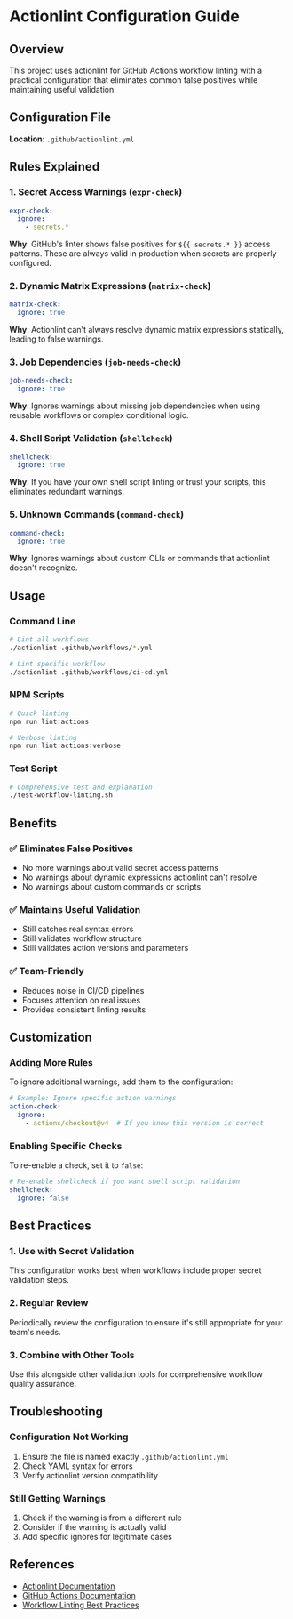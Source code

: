 # Actionlint Configuration Guide

## Overview

This project uses actionlint for GitHub Actions workflow linting with a practical configuration that eliminates common false positives while maintaining useful validation.

## Configuration File

**Location**: `.github/actionlint.yml`

## Rules Explained

### 1. **Secret Access Warnings** (`expr-check`)
```yaml
expr-check:
  ignore:
    - secrets.*
```
**Why**: GitHub's linter shows false positives for `${{ secrets.* }}` access patterns. These are always valid in production when secrets are properly configured.

### 2. **Dynamic Matrix Expressions** (`matrix-check`)
```yaml
matrix-check:
  ignore: true
```
**Why**: Actionlint can't always resolve dynamic matrix expressions statically, leading to false warnings.

### 3. **Job Dependencies** (`job-needs-check`)
```yaml
job-needs-check:
  ignore: true
```
**Why**: Ignores warnings about missing job dependencies when using reusable workflows or complex conditional logic.

### 4. **Shell Script Validation** (`shellcheck`)
```yaml
shellcheck:
  ignore: true
```
**Why**: If you have your own shell script linting or trust your scripts, this eliminates redundant warnings.

### 5. **Unknown Commands** (`command-check`)
```yaml
command-check:
  ignore: true
```
**Why**: Ignores warnings about custom CLIs or commands that actionlint doesn't recognize.

## Usage

### Command Line
```bash
# Lint all workflows
./actionlint .github/workflows/*.yml

# Lint specific workflow
./actionlint .github/workflows/ci-cd.yml
```

### NPM Scripts
```bash
# Quick linting
npm run lint:actions

# Verbose linting
npm run lint:actions:verbose
```

### Test Script
```bash
# Comprehensive test and explanation
./test-workflow-linting.sh
```

## Benefits

### ✅ **Eliminates False Positives**
- No more warnings about valid secret access patterns
- No warnings about dynamic expressions actionlint can't resolve
- No warnings about custom commands or scripts

### ✅ **Maintains Useful Validation**
- Still catches real syntax errors
- Still validates workflow structure
- Still validates action versions and parameters

### ✅ **Team-Friendly**
- Reduces noise in CI/CD pipelines
- Focuses attention on real issues
- Provides consistent linting results

## Customization

### Adding More Rules
To ignore additional warnings, add them to the configuration:

```yaml
# Example: Ignore specific action warnings
action-check:
  ignore:
    - actions/checkout@v4  # If you know this version is correct
```

### Enabling Specific Checks
To re-enable a check, set it to `false`:

```yaml
# Re-enable shellcheck if you want shell script validation
shellcheck:
  ignore: false
```

## Best Practices

### 1. **Use with Secret Validation**
This configuration works best when workflows include proper secret validation steps.

### 2. **Regular Review**
Periodically review the configuration to ensure it's still appropriate for your team's needs.

### 3. **Combine with Other Tools**
Use this alongside other validation tools for comprehensive workflow quality assurance.

## Troubleshooting

### Configuration Not Working
1. Ensure the file is named exactly `.github/actionlint.yml`
2. Check YAML syntax for errors
3. Verify actionlint version compatibility

### Still Getting Warnings
1. Check if the warning is from a different rule
2. Consider if the warning is actually valid
3. Add specific ignores for legitimate cases

## References

- [Actionlint Documentation](https://github.com/rhysd/actionlint)
- [GitHub Actions Documentation](https://docs.github.com/en/actions)
- [Workflow Linting Best Practices](https://docs.github.com/en/actions/learn-github-actions)
